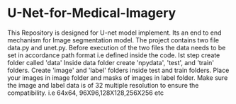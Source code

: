 # U-Net-for-Medical-Imagery
This Repository is designed for U-net model implement. Its an end to end mechanism for Image segmentation model. 
The project contains two file data.py and unet.py.
Before execution of the two files the data needs to be set in accordance path format i.e defined inside the code.
Ist step create folder called 'data'
Inside data folder create 'npydata', 'test', and 'train' folders.
Create 'image' and 'label' folders inside test and train folders. 
Place your images in image folder and masks of images in label folder.
Make sure the image and label data is of 32 multiple resolution to ensure the compatibility. 
i.e 64x64, 96X96,128X128,256X256 etc
